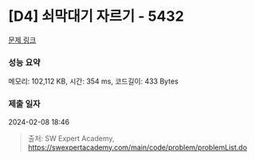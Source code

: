 # [D4] 쇠막대기 자르기 - 5432 

[문제 링크](https://swexpertacademy.com/main/code/problem/problemDetail.do?contestProbId=AWVl47b6DGMDFAXm) 

### 성능 요약

메모리: 102,112 KB, 시간: 354 ms, 코드길이: 433 Bytes

### 제출 일자

2024-02-08 18:46



> 출처: SW Expert Academy, https://swexpertacademy.com/main/code/problem/problemList.do